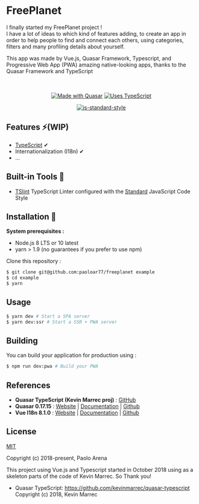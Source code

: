 <div>

# FreePlanet

I finally started my FreePlanet project !<br>
I have a lot of ideas to which kind of features adding, to create an app in order to help people to find and connect each others, using categories, filters and many profiling details about yourself.
</div>

<div>
This app was made by Vue.js, Quasar Framework, Typescript, and Progressive Web App (PWA) amazing native-looking apps, thanks to the Quasar Framework and TypeScript

</div>
<br>

<br>

<div align="center">

[![Made with Quasar](https://img.shields.io/badge/made%20with-Quasar-blue.svg?style=for-the-badge)](https://github.com/quasarframework/quasar)
[![Uses TypeScript](https://img.shields.io/badge/uses-TypeScript-3F51B5.svg?style=for-the-badge)](https://github.com/Microsoft/TypeScript)

<!--[![License MIT](https://img.shields.io/github/license/paoloar77/freeplanet-blue.svg?style=for-the-badge)](https://opensource.org/licenses/MIT) -->

</div>

<div align="center">

[![js-standard-style](https://cdn.rawgit.com/standard/standard/master/badge.svg)](https://github.com/standard/standard)

</div>

## Features ⚡️(WIP)

- [TypeScript](https://github.com/Microsoft/TypeScript) ✔
- Internationalization (I18n) ✔
- ...

## Built-in Tools 🔨

- [TSlint](https://github.com/palantir/tslint) TypeScript Linter configured with the [Standard](https://github.com/standard/standard) JavaScript Code Style

## Installation 🔧 

**System prerequisites :**
- Node.js 8 LTS or 10 latest
- yarn > 1.9 (no guarantees if you prefer to use npm)


Clone this repository :
```bash
$ git clone git@github.com:paoloar77/freeplanet example
$ cd example
$ yarn
```

## Usage

```bash
$ yarn dev # Start a SPA server
$ yarn dev:ssr # Start a SSR + PWA server
```

## Building

You can build your application for production using :

```bash
$ npm run dev:pwa # Build your PWA
```

## References
* **Quasar TypeScript (Kevin Marrec proj)** : [GitHub](https://github.com/kevinmarrec/quasar-typescript)
* **Quasar 0.17.15** : [Website](https://quasar-framework.org) | [Documentation](https://quasar-framework.org/guide) | [Github](https://github.com/quasarframework/quasar)
* **Vue I18n 8.1.0** : [Website](https://kazupon.github.io/vue-i18n) | [Documentation](https://kazupon.github.io/vue-i18n/guide/started.html) | [Github](https://github.com/kazupon/vue-i18n)

## License

[MIT](https://opensource.org/licenses/MIT)

Copyright (c) 2018-present, Paolo Arena

This project using Vue.js and Typescript started in October 2018 using as a skeleton parts of the code of Kevin Marrec. So Thank you!

* Quasar TypeScript:
https://github.com/kevinmarrec/quasar-typescript
Copyright (c) 2018, Kevin Marrec

